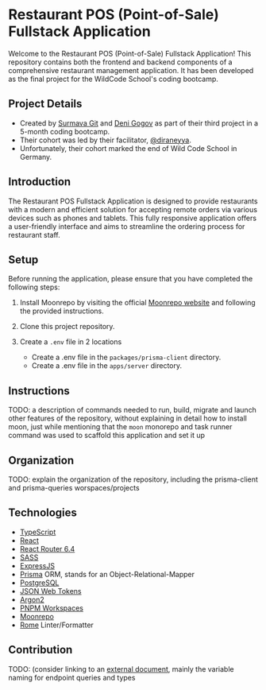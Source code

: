 # Restaurant POS (Point-of-Sale) Fullstack Application

Welcome to the Restaurant POS (Point-of-Sale) Fullstack Application! This repository contains both the frontend and backend components of a comprehensive restaurant management application. It has been developed as the final project for the WildCode School's coding bootcamp.

## Project Details

- Created by [Surmava Git](https://github.com/surmavagit) and [Deni Gogov](https://github.com/denigogov) as part of their third project in a 5-month coding bootcamp.
- Their cohort was led by their facilitator, [@diraneyya](https://github.com/diraneyya).
- Unfortunately, their cohort marked the end of Wild Code School in Germany.



## Introduction

The Restaurant POS Fullstack Application is designed to provide restaurants with a modern and efficient solution for accepting remote orders via various devices such as phones and tablets. This fully responsive application offers a user-friendly interface and aims to streamline the ordering process for restaurant staff.


## Setup

Before running the application, please ensure that you have completed the following steps:

1. Install Moonrepo by visiting the official [Moonrepo website](https://moonrepo.dev/docs/install) and following the provided instructions.
2. Clone this project repository.
3. Create a `.env` file in 2 locations

   - Create a .env file in the `packages/prisma-client` directory.
   - Create a .env file in the `apps/server` directory.

## Instructions

TODO: a description of commands needed to run, build, migrate and launch other features of the repository, without explaining in detail how to install moon, just while mentioning that the `moon` monorepo and task runner command was used to scaffold this application and set it up

## Organization

TODO: explain the organization of the repository, including the prisma-client and prisma-queries worspaces/projects

## Technologies

- [TypeScript](https://www.typescriptlang.org/)
- [React](https://react.dev/)
- [React Router 6.4](https://reactrouter.com/en/main)
- [SASS](https://sass-lang.com/)
- [ExpressJS](expressjs.com)
- [Prisma](https://www.prisma.io/) ORM, stands for an Object-Relational-Mapper
- [PostgreSQL](https://www.postgresql.org/)
- [JSON Web Tokens](https://jwt.io/)
- [Argon2](https://www.npmjs.com/package//argon2)
- [PNPM Workspaces](https://pnpm.io/workspaces)
- [Moonrepo](https://moonrepo.dev/)
- [Rome](https://rome.tools/) Linter/Formatter

## Contribution

TODO: (consider linking to an [external document](./CONTRIBUTION.md), mainly the variable naming for endpoint queries and types
